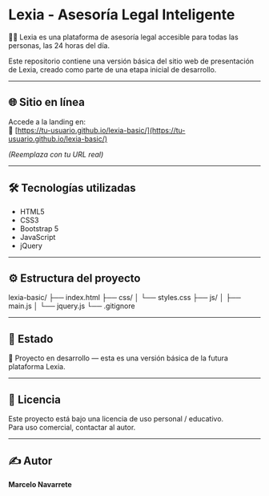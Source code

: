 # Lexia - Asesoría Legal Inteligente

👩‍⚖️ Lexia es una plataforma de asesoría legal accesible para todas las personas, las 24 horas del día.

Este repositorio contiene una versión básica del sitio web de presentación de Lexia, creado como parte de una etapa inicial de desarrollo.

---

## 🌐 Sitio en línea

Accede a la landing en:  
🔗 [https://tu-usuario.github.io/lexia-basic/](https://tu-usuario.github.io/lexia-basic/)

*(Reemplaza con tu URL real)*

---

## 🛠️ Tecnologías utilizadas

- HTML5
- CSS3
- Bootstrap 5
- JavaScript
- jQuery

---

## ⚙️ Estructura del proyecto
lexia-basic/
├── index.html
├── css/
│ └── styles.css
├── js/
│ ├── main.js
│ └── jquery.js
└── .gitignore


---

## 📌 Estado

🚧 Proyecto en desarrollo — esta es una versión básica de la futura plataforma Lexia.

---

## 📄 Licencia

Este proyecto está bajo una licencia de uso personal / educativo.  
Para uso comercial, contactar al autor.

---

## ✍️ Autor

**Marcelo Navarrete**  



